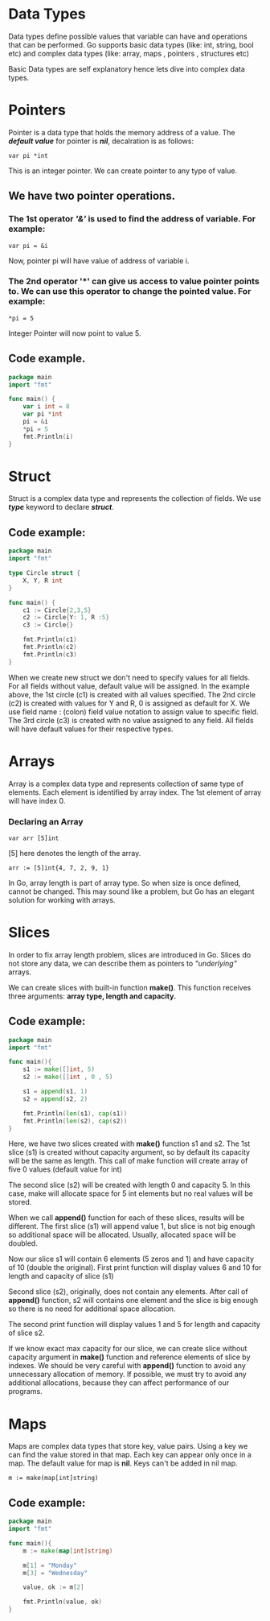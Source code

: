 # Data Types

Data types define possible values that variable can have and operations that can be performed. Go supports basic data types (like: int, string, bool etc) and complex data types (like: array, maps , pointers , structures etc)

Basic Data types are self explanatory hence lets dive into complex data types.

# Pointers

Pointer is a data type that holds the memory address of a value. The ***default value*** for pointer is ***nil***, decalration is as follows:

`var pi *int`

This is an integer pointer. We can create pointer to any type of value.

## We have two pointer operations.

### The 1st operator ***'&'*** is used to find the address of variable. For example:

`var pi = &i`

Now, pointer pi will have value of address of variable i.

### The 2nd operator **'*'** can give us access to value pointer points to. We can use this operator to change the pointed value. For example:

`*pi = 5`

Integer Pointer will now point to value 5.

## Code example.

```go
package main
import "fmt"

func main() {
    var i int = 8
    var pi *int
    pi = &i
    *pi = 5
    fmt.Println(i)
}
```

# Struct

Struct is a complex data type and represents the collection of fields. We use ***type*** keyword to declare ***struct***.

## Code example:

```go
package main
import "fmt"

type Circle struct {
    X, Y, R int
}

func main() {
    c1 := Circle{2,3,5}
    c2 := Circle{Y: 1, R :5}
    c3 := Circle{}

    fmt.Println(c1)
    fmt.Println(c2)
    fmt.Println(c3)
}
```

When we create new struct we don't need to specify values for all fields. For all fields without value, default value will be assigned. In the example above, the 1st circle (c1) is created with all values specified. The 2nd circle (c2) is created with values for Y and R, 0 is assigned as default for X. We use field name : (colon) field value notation to assign value to specific field. The 3rd circle (c3) is created with no value assigned to any field. All fields will have default values for their respective types.

# Arrays

Array is a complex data type and represents collection of same type of elements. Each element is identified by array index. The 1st element of array will have index 0.

### Declaring an Array

`var arr [5]int`

[5] here denotes the length of the array.

`arr := [5]int{4, 7, 2, 9, 1}`

In Go, array length is part of array type. So when size is once defined, cannot be changed. This may sound like a problem, but Go has an elegant solution for working with arrays.

# Slices

In order to fix array length problem, slices are introduced in Go. Slices do not store any data, we can describe them as pointers to *"underlying"* arrays. 

We can create slices with built-in function **make()**. This function receives three arguments: **array type, length and capacity.**

## Code example: 

```go
package main
import "fmt"

func main(){
    s1 := make([]int, 5)
    s2 := make([]int , 0 , 5)

    s1 = append(s1, 1)
    s2 = append(s2, 2)

    fmt.Println(len(s1), cap(s1))
    fmt.Println(len(s2), cap(s2))
}
```

Here, we have two slices created with **make()** function s1 and s2. The 1st slice (s1) is created without capacity argument, so by default its capacity will be the same as length. This call of make function will create array of five 0 values (default value for int)

The second slice (s2) will be created with length 0 and capacity 5. In this case, make will allocate space for 5 int elements but no real values will be stored.

When we call **append()** function for each of these slices, results will be different. The first slice (s1) will append value 1, but slice is not big enough so additional space will be allocated. Usually, allocated space will be doubled.

Now our slice s1 will contain 6 elements (5 zeros and 1) and have capacity of 10 (double the original). First print function will display values 6 and 10 for length and capacity of slice (s1)

Second slice (s2), originally, does not contain any elements. After call of **append()** function, s2 will contains one element and the slice is big enough so there is no need for additional space allocation.

The second print function will display values 1 and 5 for length and capacity of slice s2.

If we know exact max capacity for our slice, we can create slice without capacity argument in **make()** function and reference elements of slice by indexes. We should be very careful with **append()** function to avoid any unnecessary allocation of memory. If possible, we must try to avoid any additional allocations, because they can affect performance of our programs.

# Maps

Maps are complex data types that store key, value pairs. Using a key we can find the value stored in that map. Each key can appear only once in a map. The default value for map is **nil**. Keys can't be added in nil map.

`m := make(map[int]string)`

## Code example:

```go
package main
import "fmt"

func main(){
    m := make(map[int]string)

    m[1] = "Monday"
    m[3] = "Wednesday"

    value, ok := m[2]

    fmt.Println(value, ok)
}
```